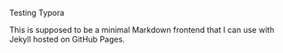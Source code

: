 Testing Typora

This is supposed to be a minimal Markdown frontend that I can use with Jekyll hosted on GitHub Pages.